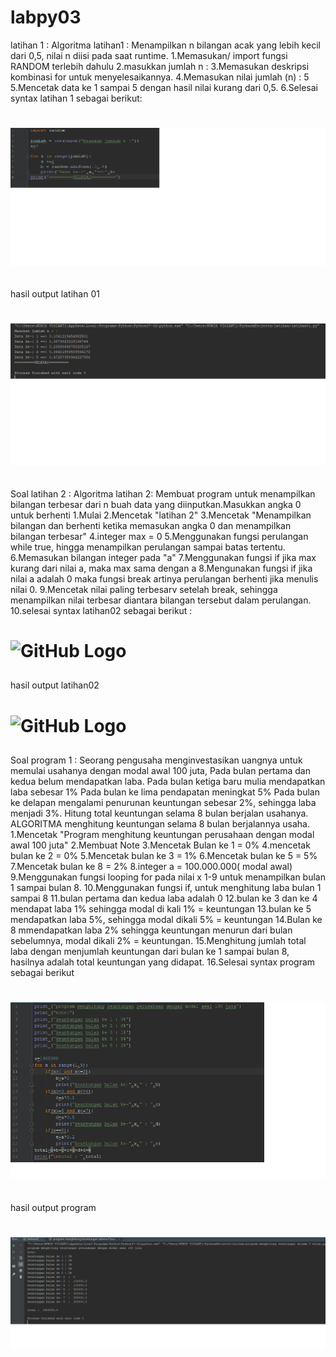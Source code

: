 # labpy03
latihan 1 :
Algoritma latihan1 :
Menampilkan n bilangan acak yang lebih kecil dari 0,5, nilai n diisi pada saat runtime.
1.Memasukan/ import fungsi RANDOM terlebih dahulu
2.masukkan jumlah n :
3.Memasukan deskripsi kombinasi for untuk menyelesaikannya.
4.Memasukan nilai jumlah (n) : 5
5.Mencetak data ke 1 sampai 5 dengan hasil nilai kurang dari 0,5.
6.Selesai
syntax latihan 1 sebagai berikut:
# ![GitHub Logo](latihan01syntax.png) <h2>
hasil output latihan 01
# ![Github Logo](latihan01hasil.png) <h2>
Soal latihan 2 :
Algoritma latihan 2:
Membuat program untuk menampilkan bilangan terbesar dari n buah data yang diinputkan.Masukkan angka 0 untuk berhenti
1.Mulai
2.Mencetak "latihan 2"
3.Mencetak "Menampilkan bilangan dan berhenti ketika memasukan angka 0 dan menampilkan bilangan terbesar"
4.integer max = 0
5.Menggunakan fungsi perulangan while true, hingga menampilkan perulangan sampai batas tertentu.
6.Memasukan bilangan integer pada "a"
7.Menggunakan fungsi if jika max kurang dari nilai a, maka max sama dengan a
8.Mengunakan fungsi if jika nilai a adalah 0 maka fungsi break artinya perulangan berhenti jika menulis nilai 0.
9.Mencetak nilai paling terbesarv setelah break, sehingga menampilkan nilai terbesar diantara bilangan tersebut dalam perulangan.
10.selesai
syntax latihan02 sebagai berikut :
# ![GitHub Logo](latihan02syntax.png) <h2>
hasil output latihan02
# ![GitHub Logo](latihan02hasil.png) <h2>
Soal program 1 :
Seorang pengusaha menginvestasikan uangnya untuk memulai usahanya dengan modal awal 100 juta,
Pada bulan pertama dan kedua belum mendapatkan laba.
Pada bulan ketiga baru mulia mendapatkan laba sebesar 1%
Pada bulan ke lima pendapatan meningkat 5%
Pada bulan ke delapan mengalami penurunan keuntungan sebesar 2%, sehingga laba menjadi 3%.
Hitung total keuntungan selama 8 bulan berjalan usahanya.
ALGORITMA menghitung keuntungan selama 8 bulan berjalannya usaha.
1.Mencetak "Program menghitung keuntungan perusahaan dengan modal awal 100 juta"
2.Membuat Note
3.Mencetak Bulan ke 1 = 0%
4.mencetak bulan ke 2 = 0%
5.Mencetak bulan ke 3 = 1%
6.Mencetak bulan ke 5 = 5%
7.Mencetak bulan ke 8 = 2%
8.integer a = 100.000.000( modal awal)
9.Menggunakan fungsi looping for pada nilai x 1-9 untuk menampilkan bulan 1 sampai bulan 8.
10.Menggunakan fungsi if, untuk menghitung laba bulan 1 sampai 8
11.bulan pertama dan kedua laba adalah 0
12.bulan ke 3 dan ke 4 mendapat laba 1% sehingga modal di kali 1% = keuntungan
13.bulan ke 5 mendapatkan laba 5%, sehingga modal dikali 5% = keuntungan
14.Bulan ke 8 mmendapatkan laba 2% sehingga keuntungan menurun dari bulan sebelumnya, modal dikali 2% = keuntungan.
15.Menghitung jumlah total laba dengan menjumlah keuntungan dari bulan ke 1 sampai bulan 8, hasilnya adalah total keuntungan yang didapat.
16.Selesai
syntax program sebagai berikut
# ![GitHub Logo](program3syntax.png) <h2>
hasil output program
# ![GitHub Logo](program3hasil.png) <h2>

 



